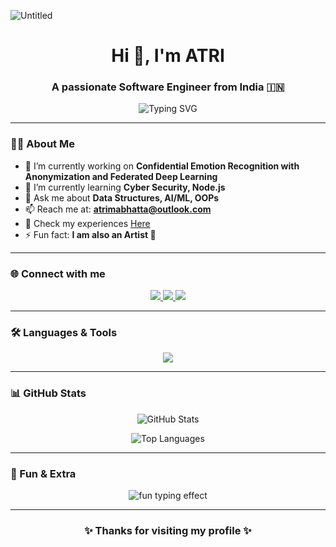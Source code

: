 ![Untitled](https://github.com/atrimabhatta/atrimabhatta/assets/159685040/62a1ebdf-2bda-4d56-911c-029ec25a3b8e)

<h1 align="center">Hi 👋, I'm ATRI</h1>
<h3 align="center">A passionate Software Engineer from India 🇮🇳</h3>

<p align="center">
  <img src="https://readme-typing-svg.herokuapp.com?font=Fira+Code&weight=600&pause=1000&color=0E75B6&width=435&lines=Software+Engineer;Machine+Learning+%7C+AI+Enthusiast;Cyber+Security+Learner;Always+Exploring+New+Tech" alt="Typing SVG" />
</p>

---

### 👨‍💻 About Me  
- 🔭 I’m currently working on **Confidential Emotion Recognition with Anonymization and Federated Deep Learning**  
- 🌱 I’m currently learning **Cyber Security, Node.js**  
- 💬 Ask me about **Data Structures, AI/ML, OOPs**  
- 📫 Reach me at: **atrimabhatta@outlook.com**  
- 📄 Check my experiences [Here](https://drive.google.com/file/d/1kKAoaQ8QxaG9s4seak1CbcdmqRDczMQy/view)  
- ⚡ Fun fact: **I am also an Artist 🎨**  

---

### 🌐 Connect with me  
<p align="center">
  <a href="https://linkedin.com/in/atrima-bhattacharyya-15111a2a9" target="blank">
    <img src="https://img.shields.io/badge/LinkedIn-0e76a8?style=for-the-badge&logo=linkedin&logoColor=white"/>
  </a>
  <a href="https://fb.com/atrima bhattacharyya" target="blank">
    <img src="https://img.shields.io/badge/Facebook-1877F2?style=for-the-badge&logo=facebook&logoColor=white"/>
  </a>
  <a href="https://instagram.com/__a_t_r_i_m_a__" target="blank">
    <img src="https://img.shields.io/badge/Instagram-E4405F?style=for-the-badge&logo=instagram&logoColor=white"/>
  </a>
</p>

---

### 🛠️ Languages & Tools  
<p align="center">
  <img src="https://skillicons.dev/icons?i=python,java,cpp,c,php,html,css,js,nodejs,mysql,mongodb,oracle,firebase,git,heroku,bootstrap,pytorch,photoshop,illustrator" />
</p>

---

### 📊 GitHub Stats  
<p align="center">
  <img src="https://github-readme-stats.vercel.app/api?username=atrimabhatta&show_icons=true&theme=tokyonight" alt="GitHub Stats" />
</p>


<p align="center">
  <img src="https://github-readme-stats.vercel.app/api/top-langs?username=atrimabhatta&show_icons=true&locale=en&layout=compact&theme=tokyonight" alt="Top Languages" />
</p>

---

### 🚀 Fun & Extra  

<p align="center">
  <img src="https://readme-typing-svg.herokuapp.com?font=Fira+Code&size=24&pause=1000&color=00F7F7&width=435&lines=Eat+🌮+Code+💻+Sleep+😴+Repeat+🔁" alt="fun typing effect" />
</p>


---

<h3 align="center">✨ Thanks for visiting my profile ✨</h3>
